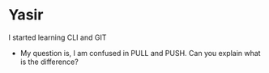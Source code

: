 # Yasir

I started learning CLI and GIT

- My question is, I am confused in PULL and PUSH. Can you explain what is the difference?
